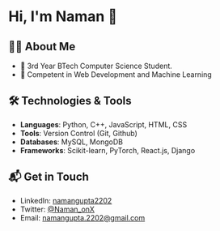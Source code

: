 # Hi, I'm Naman 👋

## 👨‍💻 About Me
- 🌱 3rd Year BTech Computer Science Student. 
- 💼 Competent in Web Development and Machine Learning

## 🛠️ Technologies & Tools
- **Languages**: Python, C++, JavaScript, HTML, CSS
- **Tools**: Version Control (Git, Github)
- **Databases**: MySQL, MongoDB
- **Frameworks**: Scikit-learn, PyTorch, React.js, Django

## 📬 Get in Touch
- LinkedIn: [namangupta2202](https://www.linkedin.com/in/namangupta2202)
- Twitter: [@Naman_onX](https://twitter.com/Naman_onX)
- Email: [namangupta.2202@gmail.com](mailto:namangupta.2202@gmail.com)
